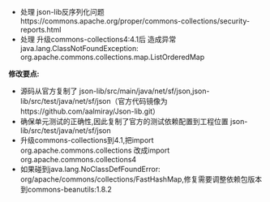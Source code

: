 - 处理 json-lib反序列化问题https://commons.apache.org/proper/commons-collections/security-reports.html
- 处理 升级commons-collections4:4.1后 造成异常java.lang.ClassNotFoundException: org.apache.commons.collections.map.ListOrderedMap

**修改要点:**
- 源码从官方复制了 json-lib/src/main/java/net/sf/json,json-lib/src/test/java/net/sf/json（官方代码镜像为https://github.com/aalmiray/Json-lib.git）
- 确保单元测试的正确性,因此复制了官方的测试依赖配置到工程位置 json-lib/src/test/java/net/sf/json
- 升级commons-collections到4.1,把import org.apache.commons.collections 改成import org.apache.commons.collections4
- 如果碰到java.lang.NoClassDefFoundError: org/apache/commons/collections/FastHashMap,修复需要调整依赖包版本到commons-beanutils:1.8.2
